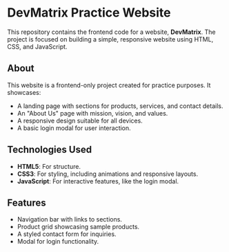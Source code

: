 # DevMatrix Practice Website

This repository contains the frontend code for a website, **DevMatrix**. The project is focused on building a simple, responsive website using HTML, CSS, and JavaScript.

## About
This website is a frontend-only project created for practice purposes. It showcases:
- A landing page with sections for products, services, and contact details.
- An "About Us" page with mission, vision, and values.
- A responsive design suitable for all devices.
- A basic login modal for user interaction.

## Technologies Used
- **HTML5**: For structure.
- **CSS3**: For styling, including animations and responsive layouts.
- **JavaScript**: For interactive features, like the login modal.

## Features
- Navigation bar with links to sections.
- Product grid showcasing sample products.
- A styled contact form for inquiries.
- Modal for login functionality.
